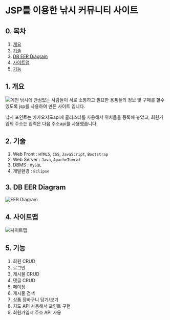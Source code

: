 # JSP를 이용한 낚시 커뮤니티 사이트
## 0. 목차
1. [개요](#1-개요)
2. [기술](#2-기술)
3. [DB EER Diagram](#3-db-eer-diagram)
4. [사이트맵](#4-사이트맵)
5. [기능](#5-기능)
## 1. 개요
  ![메인](https://user-images.githubusercontent.com/97069940/156348525-7b01e7e2-7850-420e-98a8-f3f3aab5f5fb.JPG)
  낚시에 관심있는 사람들이 서로 소통하고 필요한 용품들의 정보 및 구매를 할수 있도록 jsp를 사용하여 만든 사이트 입니다.
  
  낚시 포인트는 카카오지도api에 클러스터를 사용해서 위치들을 등록해 놓았고, 회원가입의 주소는 입력은 다음 주소api를 사용했습니다.
  
## 2. 기술
  1. Web Front : ```HTML5```, ```CSS```, ```JavaScript```, ```Bootstrap```
  2. Web Server : ```Java```, ```ApacheTomcat```
  3. DBMS : ```MySQL```
  4. 개발환경 : ```Eclipse```

## 3. DB EER Diagram
  ![EER Diagram](https://user-images.githubusercontent.com/97069940/158005579-c693b6df-445e-4949-a894-2d1b60b89045.JPG)
  
## 4. 사이트맵
  ![사이트맵](https://user-images.githubusercontent.com/97069940/156521264-a3f5f7cf-5aa5-4621-b1dd-1ec4f221e09c.JPG)
  
## 5. 기능
  1. 회원 CRUD
  2. 로그인
  3. 게시물 CRUD
  4. 댓글 CRUD
  5. 페이징
  6. 게시물 검색
  7. 상품 장바구니 담기/보기
  8. 지도 API 사용해서 포인트 구현
  9. 회원가입시 주소 API 사용
